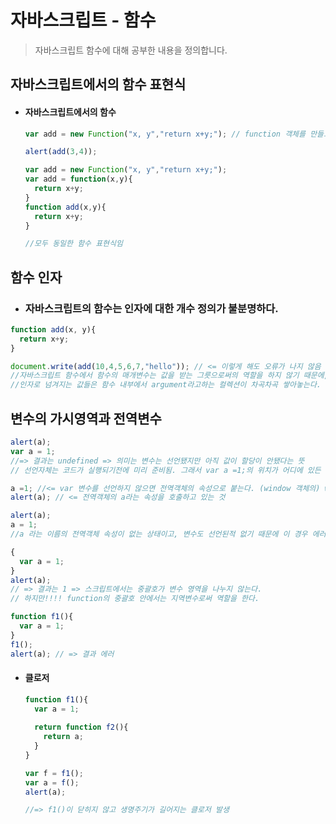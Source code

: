 # 자바스크립트 - 함수

> 자바스크립트 함수에 대해 공부한 내용을 정의합니다.



## 자바스크립트에서의 함수 표현식

+ #### 자바스크립트에서의 함수

  ~~~javascript
  var add = new Function("x, y","return x+y;"); // function 객체를 만들고, 첫번째 문자열은 인자를 나타내는부분("x, y")이고, 두번째 문자열은 함수의 구현부를 나타내는 코드("return x+y;")
  
  alert(add(3,4)); 
  ~~~

  ~~~javascript
  var add = new Function("x, y","return x+y;");
  var add = function(x,y){
    return x+y;
  }
  function add(x,y){
    return x+y;
  }
  
  //모두 동일한 함수 표현식임
  ~~~



## 함수 인자

+ ### 자바스크립트의 함수는 인자에 대한 개수 정의가 불분명하다.	

~~~javascript
function add(x, y){
  return x+y;
}

document.write(add(10,4,5,6,7,"hello")); // <= 이렇게 해도 오류가 나지 않음 (결과는 14)
//자바스크립트 함수에서 함수의 매개변수는 값을 받는 그릇으로써의 역할을 하지 않기 때문에, 매개변수는 인자를 참조하는 이름일뿐이다.
//인자로 넘겨지는 값들은 함수 내부에서 argument라고하는 컬렉션이 차곡차곡 쌓아놓는다.
~~~



## 변수의 가시영역과 전역변수

~~~javascript
alert(a);
var a = 1; 
//=> 결과는 undefined => 의미는 변수는 선언됐지만 아직 값이 할당이 안됐다는 뜻
// 선언자체는 코드가 실행되기전에 미리 준비됨. 그래서 var a =1;의 위치가 어디에 있든 변수가 준비 되어있는 것임
~~~

```javascript
a =1; //<= var 변수를 선언하지 않으면 전역객체의 속성으로 붙는다. (window 객체의) window.a=1; 이라는 뜻
alert(a); // <= 전역객체의 a라는 속성을 호출하고 있는 것
```

~~~javascript
alert(a);
a = 1;
//a 라는 이름의 전역객체 속성이 없는 상태이고, 변수도 선언된적 없기 때문에 이 경우 에러가 발생
~~~

~~~javascript
{
  var a = 1;
}
alert(a);
// => 결과는 1 => 스크립트에서는 중괄호가 변수 영역을 나누지 않는다.
// 하지만!!!! function의 중괄호 안에서는 지역변수로써 역할을 한다.

function f1(){
  var a = 1;
}
f1();
alert(a); // => 결과 에러
~~~



+ #### 클로저

  ~~~javascript
  function f1(){
  	var a = 1;
    
    return function f2(){
      return a;
    }
  }
  
  var f = f1();
  var a = f();
  alert(a);
  
  //=> f1()이 닫히지 않고 생명주기가 길어지는 클로저 발생
  ~~~

  